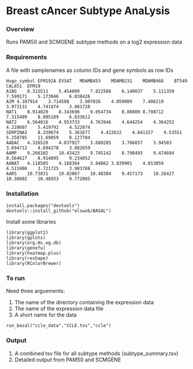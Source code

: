 # Breast cAncer Subtype AnaLysis

### Overview

Runs PAM50 and SCMGENE subtype methods on a log2 expression data

### Requirements

A file with samplenames as column IDs and gene symbols as row IDs

```
Hugo_symbol	EFM192A	EVSAT	MDAMB453	MDAMB231	MDAMB468	BT549	CAL851	EFM19
A1BG	8.315511	5.454009	7.822566	6.140037	5.111359	7.599171	5.173046	6.038426
A2M	4.107914	3.714508	3.907026	4.059009	7.406219	3.973131	4.741874	3.801728
NAT1	8.914029	8.343696	9.054734	8.80809	8.708712	7.315499	8.805189	6.833612
NAT2	6.564016	4.953733	4.763946	4.644254	4.364252	4.228607	5.419792	4.522074
SERPINA3	8.339674	5.361677	4.422622	4.641157	9.53551	5.258785	11.69059	8.127704
AADAC	4.326528	4.037927	3.680285	3.766857	3.94583	3.694712	4.694278	3.882659
AAMP	9.266102	10.43423	9.745142	8.790493	9.474694	8.564627	8.914895	9.234852
AANAT	4.118585	4.168364	3.84862	3.839901	4.013059	4.515908	3.721725	3.903788
AARS	10.73831	10.82067	10.40384	9.457173	10.26427	10.38802	10.48933	9.772005
``` 

### Installation

```
install.packages("devtools")
devtools::install_github("elswob/BASAL")
```
Install some libraries

```
library(ggplot2)
library(gplots)
library(org.Hs.eg.db)
library(genefu)
library(heatmap.plus)
library(reshape)
library(RColorBrewer)
```

### To run

Need three arguements:

1. The name of the directory containing the expression data
2. The name of the expression data file
3. A short name for the data

```
run_basal("ccle_data","CCLE.tsv","ccle")
```

### Output

1. A combined tsv file for all subtype methods (subtype_summary.tsv)
2. Detailed output from PAM50 and SCMGENE
